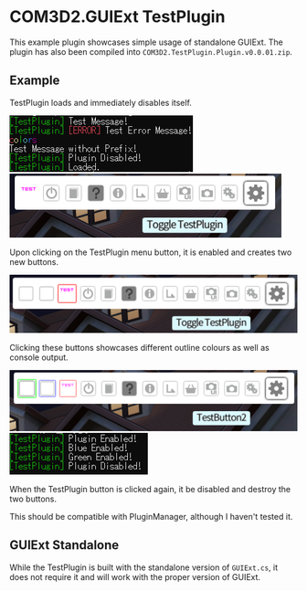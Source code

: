 # COM3D2.GUIExt TestPlugin

This example plugin showcases simple usage of standalone GUIExt. The plugin has also been compiled into `COM3D2.TestPlugin.Plugin.v0.0.01.zip`.

## Example

TestPlugin loads and immediately disables itself.

![output](../img/testpluginoutput.png)
![menu disabled](../img/testpluginmenu-disabled.png)

Upon clicking on the TestPlugin menu button, it is enabled and creates two new buttons.

![menu enabled](../img/testpluginmenu-enabled.png)

Clicking these buttons showcases different outline colours as well as console output.

![menu buttons](../img/testpluginmenu-buttons-enabled.png)
![more output](../img/testpluginoutput2.PNG)

When the TestPlugin button is clicked again, it be disabled and destroy the two buttons.

This should be compatible with PluginManager, although I haven't tested it.

## GUIExt Standalone

While the TestPlugin is built with the standalone version of `GUIExt.cs`, it does not require it and will work with the proper version of GUIExt.
